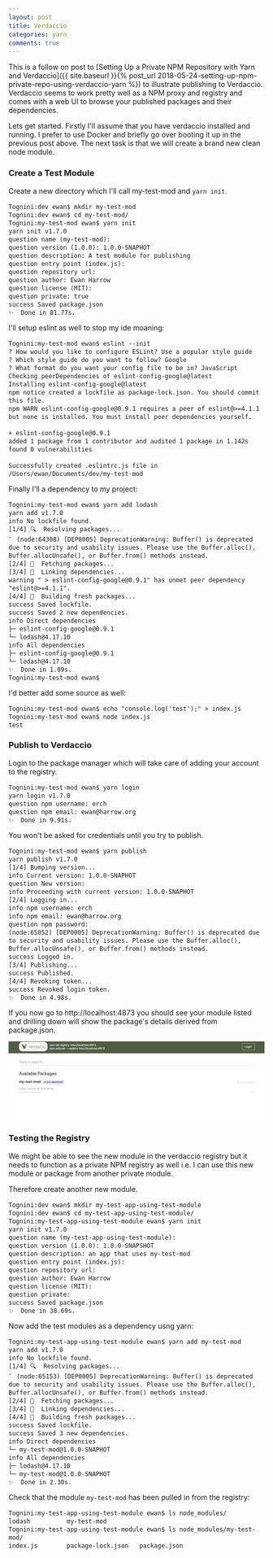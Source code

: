 ```yaml
---
layout: post
title: Verdaccio
categories: yarn
comments: true
---
```

This is a follow on post to [Setting Up a Private NPM Repository with Yarn and Verdaccio]({{ site.baseurl }}{% post_url 2018-05-24-setting-up-npm-private-repo-using-verdaccio-yarn %}) to illustrate publishing to Verdaccio.  Verdaccio seems to work pretty well as a NPM proxy and registry and comes with a web UI to browse your published packages and their dependencies.

Lets get started.  Firstly I'll assume that you have verdaccio installed and running.  I prefer to use Docker and briefly go over booting it up in the previous post above.  The next task is that we will create a brand new clean node module.

### Create a Test Module
Create a new directory which I'll call my-test-mod and `yarn init`.

``` shell
Tognini:dev ewan$ mkdir my-test-mod
Tognini:dev ewan$ cd my-test-mod/
Tognini:my-test-mod ewan$ yarn init
yarn init v1.7.0
question name (my-test-mod):
question version (1.0.0): 1.0.0-SNAPHOT
question description: A test module for publishing
question entry point (index.js):
question repository url:
question author: Ewan Harrow
question license (MIT):
question private: true
success Saved package.json
✨  Done in 81.77s.
```

I'll setup eslint as well to stop my ide moaning:
``` shell
Tognini:my-test-mod ewan$ eslint --init
? How would you like to configure ESLint? Use a popular style guide
? Which style guide do you want to follow? Google
? What format do you want your config file to be in? JavaScript
Checking peerDependencies of eslint-config-google@latest
Installing eslint-config-google@latest
npm notice created a lockfile as package-lock.json. You should commit this file.
npm WARN eslint-config-google@0.9.1 requires a peer of eslint@>=4.1.1 but none is installed. You must install peer dependencies yourself.

+ eslint-config-google@0.9.1
added 1 package from 1 contributor and audited 1 package in 1.142s
found 0 vulnerabilities

Successfully created .eslintrc.js file in /Users/ewan/Documents/dev/my-test-mod
```

Finally I'll a dependency to my project:
``` shell
Tognini:my-test-mod ewan$ yarn add lodash
yarn add v1.7.0
info No lockfile found.
[1/4] 🔍  Resolving packages...
⠁ (node:64308) [DEP0005] DeprecationWarning: Buffer() is deprecated due to security and usability issues. Please use the Buffer.alloc(), Buffer.allocUnsafe(), or Buffer.from() methods instead.
[2/4] 🚚  Fetching packages...
[3/4] 🔗  Linking dependencies...
warning " > eslint-config-google@0.9.1" has unmet peer dependency "eslint@>=4.1.1".
[4/4] 📃  Building fresh packages...
success Saved lockfile.
success Saved 2 new dependencies.
info Direct dependencies
├─ eslint-config-google@0.9.1
└─ lodash@4.17.10
info All dependencies
├─ eslint-config-google@0.9.1
└─ lodash@4.17.10
✨  Done in 1.09s.
Tognini:my-test-mod ewan$
```


I'd better add some source as well:

``` shell
Tognini:my-test-mod ewan$ echo "console.log('test');" > index.js
Tognini:my-test-mod ewan$ node index.js
test
```

### Publish to Verdaccio
Login to the package manager which will take care of adding your account to the registry.

``` shell
Tognini:my-test-mod ewan$ yarn login
yarn login v1.7.0
question npm username: erch
question npm email: ewan@harrow.org
✨  Done in 9.91s.
```

You won't be asked for credentials until you try to publish.

``` shell
Tognini:my-test-mod ewan$ yarn publish
yarn publish v1.7.0
[1/4] Bumping version...
info Current version: 1.0.0-SNAPHOT
question New version:
info Proceeding with current version: 1.0.0-SNAPHOT
[2/4] Logging in...
info npm username: erch
info npm email: ewan@harrow.org
question npm password:
(node:65052) [DEP0005] DeprecationWarning: Buffer() is deprecated due to security and usability issues. Please use the Buffer.alloc(), Buffer.allocUnsafe(), or Buffer.from() methods instead.
success Logged in.
[3/4] Publishing...
success Published.
[4/4] Revoking token...
success Revoked login token.
✨  Done in 4.98s.
```

If you now go to http://localhost:4873 you should see your module listed and drilling down will show the package's details derived from package.json.

<img src="/public/verdaccio-published-module.png" class="img-fluid">

### Testing the Registry
We might be able to see the new module in the verdaccio registry but it needs to function as a private NPM registry as well i.e. I can use this new module or package from another private module.

Therefore create another new module.

``` shell
Tognini:dev ewan$ mkdir my-test-app-using-test-module
Tognini:dev ewan$ cd my-test-app-using-test-module/
Tognini:my-test-app-using-test-module ewan$ yarn init
yarn init v1.7.0
question name (my-test-app-using-test-module):
question version (1.0.0): 1.0.0-SNAPSHOT
question description: an app that uses my-test-mod
question entry point (index.js):
question repository url:
question author: Ewan Harrow
question license (MIT):
question private:
success Saved package.json
✨  Done in 38.69s.
```

Now add the test modules as a dependency usng yarn:

``` shell
Tognini:my-test-app-using-test-module ewan$ yarn add my-test-mod
yarn add v1.7.0
info No lockfile found.
[1/4] 🔍  Resolving packages...
⠁ (node:65153) [DEP0005] DeprecationWarning: Buffer() is deprecated due to security and usability issues. Please use the Buffer.alloc(), Buffer.allocUnsafe(), or Buffer.from() methods instead.
[2/4] 🚚  Fetching packages...
[3/4] 🔗  Linking dependencies...
[4/4] 📃  Building fresh packages...
success Saved lockfile.
success Saved 3 new dependencies.
info Direct dependencies
└─ my-test-mod@1.0.0-SNAPHOT
info All dependencies
├─ lodash@4.17.10
└─ my-test-mod@1.0.0-SNAPHOT
✨  Done in 2.30s.
```

Check that the module `my-test-mod` has been pulled in from the registry:

``` shell
Tognini:my-test-app-using-test-module ewan$ ls node_modules/
lodash			my-test-mod
Tognini:my-test-app-using-test-module ewan$ ls node_modules/my-test-mod/
index.js		package-lock.json	package.json
```
